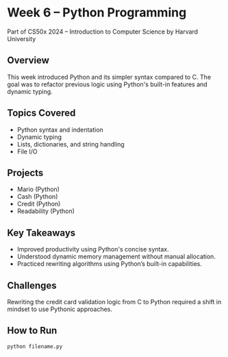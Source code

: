 # Week 6 – Python Programming

Part of CS50x 2024 – Introduction to Computer Science by Harvard University

## Overview
This week introduced Python and its simpler syntax compared to C. The goal was to refactor previous logic using Python's built-in features and dynamic typing.

## Topics Covered
- Python syntax and indentation
- Dynamic typing
- Lists, dictionaries, and string handling
- File I/O

## Projects
- Mario (Python)
- Cash (Python)
- Credit (Python)
- Readability (Python)

## Key Takeaways
- Improved productivity using Python's concise syntax.
- Understood dynamic memory management without manual allocation.
- Practiced rewriting algorithms using Python’s built-in capabilities.

## Challenges
Rewriting the credit card validation logic from C to Python required a shift in mindset to use Pythonic approaches.

## How to Run
```bash
python filename.py
